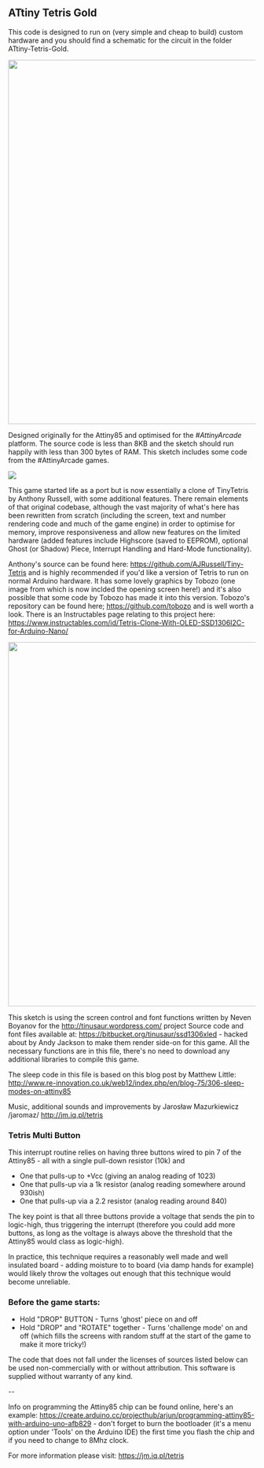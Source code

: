 ## ATtiny Tetris Gold

This code is designed to run on (very simple and cheap to build) custom hardware and you should find a schematic for the circuit in the folder ATtiny-Tetris-Gold.

<a href="https://www.youtube.com/watch?v=lhz-gJY-Zcw"><img src="https://jm.iq.pl/tetris/tetrisvid.jpg" width="740"></a>
   
Designed originally for the Attiny85 and optimised for the *#AttinyArcade* platform. The source code is less than 8KB and the sketch should run happily with less than 300 bytes of RAM. This sketch includes some code from the #AttinyArcade games.

<img src="https://raw.githubusercontent.com/jaromaz/ATtiny-Tetris-Gold/master/Tetris%20Multi-Button.gif">

This game started life as a port but is now essentially a clone of TinyTetris by Anthony Russell, with some additional features. There remain elements of that original codebase, although the vast majority of what's here has been rewritten from scratch (including the screen, text and number rendering code and much of the game engine) in order to optimise for memory, improve responsiveness and allow new features on the limited hardware (added features include Highscore (saved to EEPROM), optional Ghost (or Shadow) Piece, Interrupt Handling and Hard-Mode functionality).  
   
Anthony's source can be found here: https://github.com/AJRussell/Tiny-Tetris and is highly recommended if you'd like a version of Tetris to run on normal Arduino hardware. It has some lovely graphics by Tobozo (one image from which is now inclded the opening screen here!) and it's also possible that some code by Tobozo has made it into this version. Tobozo's repository can be found here; https://github.com/tobozo and is well worth a look. 
There is an Instructables page relating to this project here: https://www.instructables.com/id/Tetris-Clone-With-OLED-SSD1306I2C-for-Arduino-Nano/ 

<a href="https://www.youtube.com/watch?v=lhz-gJY-Zcw"><img src="https://jm.iq.pl/wp-content/uploads/2019/06/tetris_n1-740x220@2x.jpg" width="740"></a>
     
This sketch is using the screen control and font functions written by Neven Boyanov for the http://tinusaur.wordpress.com/ project
Source code and font files available at: https://bitbucket.org/tinusaur/ssd1306xled - hacked about by Andy Jackson to make them render side-on for this game. All the necessary functions are in this file, there's no need to download any additional libraries to compile this game.

The sleep code in this file is based on this blog post by Matthew Little:
http://www.re-innovation.co.uk/web12/index.php/en/blog-75/306-sleep-modes-on-attiny85

Music, additional sounds and improvements by Jarosław Mazurkiewicz /jaromaz/
http://jm.iq.pl/tetris

### Tetris Multi Button

This interrupt routine relies on having three buttons wired to pin 7 of the Attiny85 - all with a single pull-down resistor (10k) and 
*  One that pulls-up to +Vcc (giving an analog reading of 1023)
*  One that pulls-up via a 1k resistor (analog reading somewhere around 930ish)
*  One that pulls-up via a 2.2 resistor (analog reading around 840)

The key point is that all three buttons provide a voltage that sends the pin to logic-high, thus triggering the interrupt (therefore you could add more buttons, as long as the voltage is always above the threshold that the Attiny85 would class as logic-high). 

In practice, this technique requires a reasonably well made and well insulated board - adding moisture to to board (via damp hands for example) would likely throw the voltages out enough that this technique would become unreliable.

### Before the game starts:
* Hold "DROP" BUTTON - Turns 'ghost' piece on and off
* Hold "DROP" and "ROTATE" together - Turns 'challenge mode' on and off (which fills the screens with random stuff at the start of the game to make it more tricky!)

The code that does not fall under the licenses of sources listed below can be used non-commercially with or without attribution.
This software is supplied without warranty of any kind.

--

Info on programming the Attiny85 chip can be found online, here's an example: https://create.arduino.cc/projecthub/arjun/programming-attiny85-with-arduino-uno-afb829 - don't forget to burn the bootloader (it's a menu option under 'Tools' on the Arduino IDE) the first time you flash the chip and if you need to change to 8Mhz clock.

For more information please visit: https://jm.iq.pl/tetris
